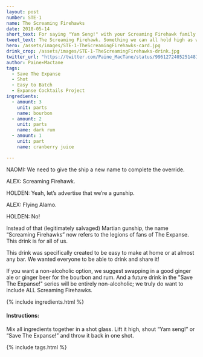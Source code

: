 ```yaml
---
layout: post
number: STE-1
name: The Screaming Firehawks
date: 2018-05-14
short_text: For saying "Yam Seng!" with your Screaming Firehawk family! 
tweet_text: The Screaming Firehawk. Something we can all hold high as we say "Yam seng!" and then drink together at parties or at home. Together, as the #ScreamingFirehawks family.
hero: /assets/images/STE-1-TheScreamingFirehawks-card.jpg
drink_crop: /assets/images/STE-1-TheScreamingFirehawks-drink.jpg
twitter_url: "https://twitter.com/Paine_MacTane/status/996127240525148162"
author: Paine×Mactane
tags: 
  - Save The Expanse
  - Shot
  - Easy to Batch
  - Expanse Cocktails Project
ingredients:
  - amount: 3
    unit: parts
    name: bourbon
  - amount: 2
    unit: parts
    name: dark rum
  - amount: 1
    unit: part
    name: cranberry juice

---
```


NAOMI: We need to give the ship a new name to complete the override.

ALEX: Screaming Firehawk.

HOLDEN: Yeah, let’s advertise that we’re a gunship.

ALEX: Flying Alamo.

HOLDEN: No!

Instead of that (legitimately salvaged) Martian gunship, the name “Screaming Firehawks” now refers to the legions of fans of The Expanse. This drink is for all of us.

This drink was specifically created to be easy to make at home or at almost any bar. We wanted everyone to be able to drink and share it! 

If you want a non-alcoholic option, we suggest swapping in a good ginger ale or ginger beer for the bourbon and rum. And a future drink in the "Save The Expanse!" series will be entirely non-alcoholic; we truly do want to include ALL Screaming Firehawks. 

{% include ingredients.html %}

#### Instructions:

Mix all ingredients together in a shot glass. Lift it high, shout “Yam seng!” or “Save The Expanse!” and throw it back in one shot.

{% include tags.html %}
